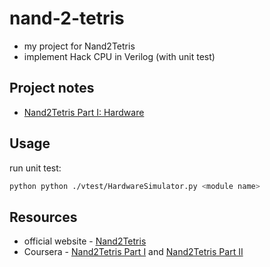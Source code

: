 # nand-2-tetris
- my project for Nand2Tetris
- implement Hack CPU in Verilog (with unit test)

## Project notes
- [Nand2Tetris Part I: Hardware](./notes/hardware.md)

## Usage
run unit test:

```sh
python python ./vtest/HardwareSimulator.py <module name>
```

## Resources
- official website - [Nand2Tetris](https://www.nand2tetris.org/)
- Coursera - [Nand2Tetris Part I](https://www.coursera.org/learn/build-a-computer) and [Nand2Tetris Part II](https://www.coursera.org/learn/nand2tetris2)

